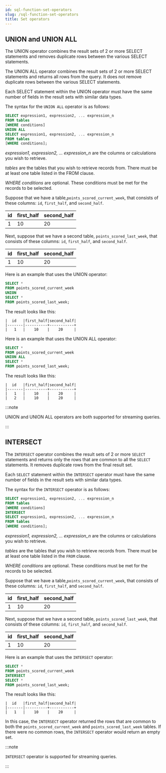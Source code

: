 ```yaml
---
id: sql-function-set-operators
slug: /sql-function-set-operators
title: Set operators
---
```


## UNION and UNION ALL

The UNION operator combines the result sets of 2 or more SELECT statements and removes duplicate rows between the various SELECT statements.

The UNION ALL operator combines the result sets of 2 or more SELECT statements and returns all rows from the query. It does not remove duplicate rows between the various SELECT statements.

Each SELECT statement within the UNION operator must have the same number of fields in the result sets with similar data types.

The syntax for the `UNION ALL` operator is as follows:

```sql
SELECT expression1, expression2, ... expression_n
FROM tables
[WHERE conditions]
UNION ALL
SELECT expression1, expression2, ... expression_n
FROM tables
[WHERE conditions];
```

*expression1, expression2, ... expression_n* are the columns or calculations you wish to retrieve.

*tables* are the tables that you wish to retrieve records from. There must be at least one table listed in the FROM clause.

*WHERE conditions* are optional. These conditions must be met for the records to be selected.

Suppose that we have a table,`points_scored_current_week`, that consists of these columns: `id`, `first_half`, and `second_half`.

|  id   |first_half|second_half|
|-------|----------|-----------|
|   1   |    10    |    20     |

Next, suppose that we have a second table, `points_scored_last_week`, that consists of these columns: `id`, `first_half`, and `second_half`.

|  id   |first_half|second_half|
|-------|----------|-----------|
|   1   |    10    |    20     |

Here is an example that uses the UNION operator:

```sql
SELECT * 
FROM points_scored_current_week 
UNION
SELECT * 
FROM points_scored_last_week;
```

The result looks like this: 

```
|  id   |first_half|second_half|
|-------|----------+-----------+
|   1   |    10    |    20     |
```

Here is an example that uses the UNION ALL operator:

```sql
SELECT * 
FROM points_scored_current_week 
UNION ALL 
SELECT * 
FROM points_scored_last_week;
```

The result looks like this: 

```
|  id   |first_half|second_half|
|-------|----------+-----------+
|   1   |    10    |    20     |
|   2   |    10    |    20     |
```

:::note

UNION and UNION ALL operators are both supported for streaming queries.

:::

## INTERSECT

The `INTERSECT` operator combines the result sets of 2 or more `SELECT` statements and returns only the rows that are common to all the `SELECT` statements. It removes duplicate rows from the final result set.

Each `SELECT` statement within the `INTERSECT` operator must have the same number of fields in the result sets with similar data types.

The syntax for the `INTERSECT` operator is as follows:

```sql
SELECT expression1, expression2, ... expression_n
FROM tables
[WHERE conditions]
INTERSECT
SELECT expression1, expression2, ... expression_n
FROM tables
[WHERE conditions];
```

*expression1, expression2, ... expression_n* are the columns or calculations you wish to retrieve.

*tables* are the tables that you wish to retrieve records from. There must be at least one table listed in the `FROM` clause.

*WHERE conditions* are optional. These conditions must be met for the records to be selected.

Suppose that we have a table,`points_scored_current_week`, that consists of these columns: `id`, `first_half`, and `second_half`.

|  id   |first_half|second_half|
|-------|----------|-----------|
|   1   |   10     |    20     |

Next, suppose that we have a second table, `points_scored_last_week`, that consists of these columns: `id`, `first_half`, and `second_half`.

|  id   |first_half|second_half|
|-------|----------|-----------|
|   1   |   10     |    20     |

Here is an example that uses the `INTERSECT` operator:

```sql
SELECT * 
FROM points_scored_current_week 
INTERSECT
SELECT * 
FROM points_scored_last_week;
```

The result looks like this:

```
|  id   |first_half|second_half|
|-------|----------+-----------+
|   1   |    10    |    20     |
```

In this case, the `INTERSECT` operator returned the rows that are common to both the `points_scored_current_week` and `points_scored_last_week` tables. If there were no common rows, the `INTERSECT` operator would return an empty set.

:::note

`INTERSECT` operator is supported for streaming queries.

:::